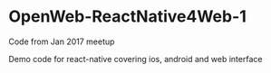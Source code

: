 # OpenWeb-ReactNative4Web-1
Code from Jan 2017 meetup

Demo code for react-native covering ios, android and web interface
